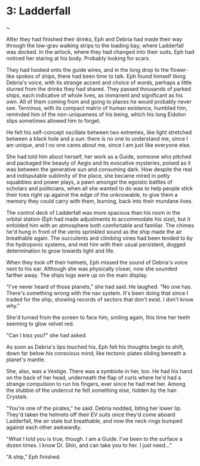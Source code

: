 # 3: Ladderfall



~

After they had finished their drinks, Eph and Debria had made their way through the low-grav walking strips to the loading bay, where Ladderfall was docked. In the airlock, where they had changed into their suits, Eph had noticed her staring at his body. Probably looking for scars.

They had hooked onto the guide wires, and in the long drop to the flower-like spokes of ships, there had been time to talk. Eph found himself liking Debria's voice, with its strange accent and choice of words, perhaps a little slurred from the drinks they had shared. They passed thousands of parked ships, each indicative of whole lives, as immanent and significant as his own. All of them coming from and going to places he would probably never see. Terminus, with its compact matrix of human existence, humbled him, reminded him of the non-uniqueness of his being, which his long Eidolon slips sometimes allowed him to forget.

He felt his self-concept oscillate between two extremes, like light stretched between a black hole and a sun: there is no one to understand me, since I am unique, and I no one cares about me, since I am just like everyone else.

She had told him about herself, her work as a Guide, someone who pitched and packaged the beauty of Aegis and its evocative mysteries, poised as it was between the generative sun and consuming dark. How despite the real and indisputable sublimity of the place, she became mired in petty squabbles and power plays, a pawn amongst the egoistic battles of scholars and politicians, when all she wanted to do was to help people stick their toes right up against the edge of the unknowable, to give them a memory they could carry with them, burning, back into their mundane lives.

The control deck of Ladderfall was more spacious than his room in the orbital station (Eph had made adjustments to accommodate his size), but it enfolded him with an atmosphere both comfortable and familiar. The chimes he'd hung in front of the vents sprinkled sound as the ship made the air breathable again. The succulents and climbing vines had been tended to by the hydroponic systems, and met him with their usual persistent, dogged determination to grow towards light and life.

When they took off their helmets, Eph missed the sound of Debria's voice next to his ear. Although she was physically closer, now she sounded farther away. The ships logs were up on the main display.

"I've never heard of those planets," she had said. He laughed. "No one has. There's something wrong with the nav system. It's been doing that since I traded for the ship, showing records of sectors that don't exist. I don't know why."

She'd turned from the screen to face him, smiling again, this time her teeth seeming to glow velvet red.

"Can I kiss you?" she had asked.

As soon as Debria's lips touched his, Eph felt his thoughts begin to shift, down far below his conscious mind, like tectonic plates sliding  beneath a planet's mantle.

She, also, was a Vestige. There was a symbiote in her, too. He had his hand on the back of her head, underneath the flap of curls where he'd had a strange compulsion to run his fingers, ever since he had met her. Among the stubble of the undercut he felt something else, hidden by the hair. Crystals.

"You're one of the pirates," he said. Debria nodded, biting her lower lip. They'd taken the helmets off their EV suits once they'd come aboard Ladderfall, the air stale but breathable, and now the neck rings bumped against each other awkwardly.

"What I told you is true, though. I am a Guide. I've been to the surface a dozen times. I know Dr. Shin, and can take you to her. I just need..."

"A ship," Eph finished.